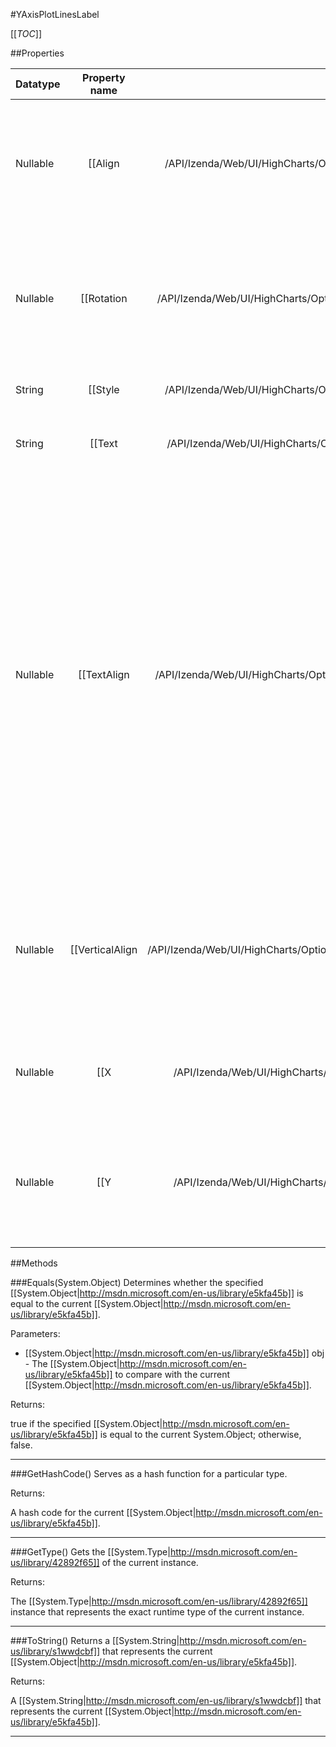 #YAxisPlotLinesLabel

[[_TOC_]]

##Properties

|Datatype|Property name|Property description|Default Value|
|:-------|:----------:|:-----------------:|:-----------:|
|Nullable|[[Align|/API/Izenda/Web/UI/HighCharts/Options/CodeSamples/Izenda_Web_UI_HighCharts_Options_YAxisPlotLinesLabel_Align]]| Horizontal alignment of the label. Can be one of 'left', 'center' or 'right'. Default: center |null|
|Nullable|[[Rotation|/API/Izenda/Web/UI/HighCharts/Options/CodeSamples/Izenda_Web_UI_HighCharts_Options_YAxisPlotLinesLabel_Rotation]]| Rotation of the text label in degrees. Defaults to 0 for horizontal plot lines and 90 for vertical lines. |null|
|String|[[Style|/API/Izenda/Web/UI/HighCharts/Options/CodeSamples/Izenda_Web_UI_HighCharts_Options_YAxisPlotLinesLabel_Style]]| CSS styles for the text label. |null|
|String|[[Text|/API/Izenda/Web/UI/HighCharts/Options/CodeSamples/Izenda_Web_UI_HighCharts_Options_YAxisPlotLinesLabel_Text]]| The text itself. A subset of HTML is supported. |null|
|Nullable|[[TextAlign|/API/Izenda/Web/UI/HighCharts/Options/CodeSamples/Izenda_Web_UI_HighCharts_Options_YAxisPlotLinesLabel_TextAlign]]| The text alignment for the label. While <code>align</code> determines where the texts anchor point is placed within the plot band, <code>textAlign</code> determines how the text is aligned against its anchor point. Possible values are 'left', 'center' and 'right'. Defaults to the same as the <code>align</code> option. |null|
|Nullable|[[VerticalAlign|/API/Izenda/Web/UI/HighCharts/Options/CodeSamples/Izenda_Web_UI_HighCharts_Options_YAxisPlotLinesLabel_VerticalAlign]]| Vertical alignment of the label relative to the plot band. Can be one of 'top', 'middle' or 'bottom'. Default: top |null|
|Nullable|[[X|/API/Izenda/Web/UI/HighCharts/Options/CodeSamples/Izenda_Web_UI_HighCharts_Options_YAxisPlotLinesLabel_X]]| Horizontal position relative the alignment. Default varies by orientation. |null|
|Nullable|[[Y|/API/Izenda/Web/UI/HighCharts/Options/CodeSamples/Izenda_Web_UI_HighCharts_Options_YAxisPlotLinesLabel_Y]]| Vertical position of the text baseline relative to the alignment. Default varies by orientation. |null|


##Methods

###Equals(System.Object)
Determines whether the specified [[System.Object|http://msdn.microsoft.com/en-us/library/e5kfa45b]] is equal to the current [[System.Object|http://msdn.microsoft.com/en-us/library/e5kfa45b]].

Parameters: 

* [[System.Object|http://msdn.microsoft.com/en-us/library/e5kfa45b]] obj  - The [[System.Object|http://msdn.microsoft.com/en-us/library/e5kfa45b]] to compare with the current [[System.Object|http://msdn.microsoft.com/en-us/library/e5kfa45b]].





Returns:

true if the specified [[System.Object|http://msdn.microsoft.com/en-us/library/e5kfa45b]] is equal to the current System.Object; otherwise, false.


---


###GetHashCode()
 Serves as a hash function for a particular type.  





Returns:

A hash code for the current [[System.Object|http://msdn.microsoft.com/en-us/library/e5kfa45b]].


---


###GetType()
Gets the [[System.Type|http://msdn.microsoft.com/en-us/library/42892f65]] of the current instance.





Returns:

The [[System.Type|http://msdn.microsoft.com/en-us/library/42892f65]] instance that represents the exact runtime type of the current instance.


---


###ToString()
Returns a [[System.String|http://msdn.microsoft.com/en-us/library/s1wwdcbf]] that represents the current [[System.Object|http://msdn.microsoft.com/en-us/library/e5kfa45b]].





Returns:

A [[System.String|http://msdn.microsoft.com/en-us/library/s1wwdcbf]] that represents the current [[System.Object|http://msdn.microsoft.com/en-us/library/e5kfa45b]].


---


